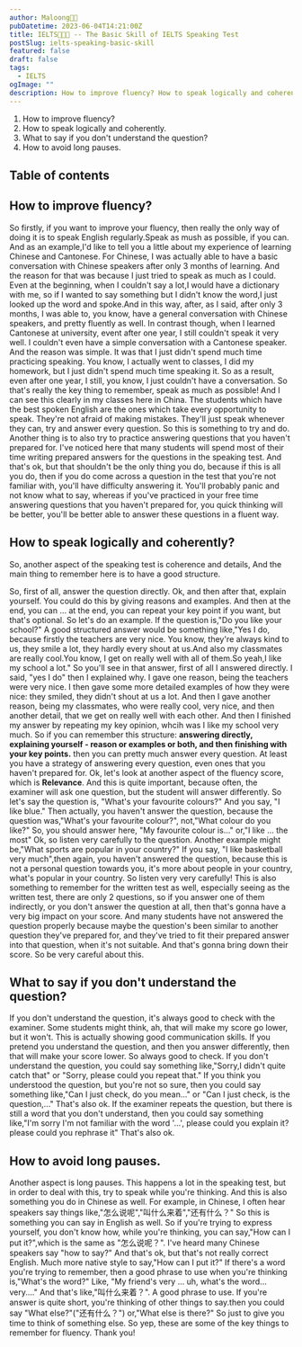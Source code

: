 ```yaml
---
author: Maloong🐎🐲
pubDatetime: 2023-06-04T14:21:00Z
title: IELTS🐎🐲💪 -- The Basic Skill of IELTS Speaking Test
postSlug: ielts-speaking-basic-skill
featured: false
draft: false
tags:
  - IELTS
ogImage: ""
description: How to improve fluency? How to speak logically and coherently.What to say if you don't understand the question? How to avoid long pauses.
---
```

1. How to improve fluency?
2. How to speak logically and coherently.
3. What to say if you don't understand the question?
4. How to avoid long pauses.

## Table of contents

## How to improve fluency?

So firstly, if you want to improve your fluency, then really the only way of
doing it is to speak English regularly.Speak as mush as possible, if you can.
And as an example,I'd like to tell you a little about my experience of learning
Chinese and Cantonese. For Chinese, I was actually able to have a basic
conversation with Chinese speakers after only 3 months of learning. And the
reason for that was because I just tried to speak as much as I could. Even at
the beginning, when I couldn't say a lot,I would have a dictionary with me, so if
I wanted to say something but I didn't know the word,I just looked up the word
and spoke.And in this way, after, as I said, after only 3 months, I was able to,
you know, have a general conversation with Chinese speakers, and pretty fluently
as well. In contrast though, when I learned Cantonese at university, event after
one year, I still couldn't speak it very well. I couldn't even have a simple
conversation with a Cantonese speaker. And the reason was simple. It was that I
just didn't spend much time practicing speaking. You know, I actually went to
classes, I did my homework, but I just didn't spend much time speaking it. So as
a result, even after one year, I still, you know, I just couldn't have a
conversation. So that's really the key thing to remember, speak as much as
possible! And I can see this clearly in my classes here in China. The students
which have the best spoken English are the ones which take every opportunity to
speak. They're not afraid of making mistakes. They'll just speak whenever they
can, try and answer every question. So this is something to try and do.
Another thing is to also try to practice answering questions that you haven't
prepared for. I've noticed here that many students will spend most of their time
writing prepared answers for the questions in the speaking test. And that's ok,
but that shouldn't be the only thing you do, because if this is all you do, then
if you do come across a question in the test that you're not familiar with, you'll
have difficulty answering it. You'll probably panic and not know what to say,
whereas if you've practiced in your free time answering questions that you haven't
prepared for, you quick thinking will be better, you'll be better able to answer
these questions in a fluent way.

## How to speak logically and coherently?

So, another aspect of the speaking test is coherence and details, And the main
thing to remember here is to have a good structure.

So, first of all, answer the question directly. Ok, and then after that, explain
yourself. You could do this by giving reasons and examples. And then at the end,
you can ... at the end, you can repeat your key point if you want, but that's
optional. So let's do an example. If the question is,"Do you like your school?"
A good structured answer would be something like,"Yes I do, because firstly the
teachers are very nice. You know, they're always kind to us, they smile a lot, they
hardly every shout at us.And also my classmates are really cool.You know, I get
on really well with all of them.So yeah,I like my school a lot." So you'll see in
that answer, first of all I answered directly. I said, "yes I do" then I explained
why. I gave one reason, being the teachers were very nice. I then gave some more
detailed examples of how they were nice: they smiled, they didn't shout at us a lot.
And then I gave another reason, being my classmates, who were really cool, very
nice, and then another detail, that we get on really well with each other. And
then I finished my answer by repeating my key opinion, whcih was I like my school
very much. So if you can remember this structure: **answering directly, explaining
yourself - reason or examples or both, and then finishing with your key points.**
then you can pretty much answer every question. At least you have a strategy of
answering every question, even ones that you haven't prepared for.
Ok, let's look at another aspect of the fluency score, which is **Relevance**.
And this is quite important, because often, the examiner will ask one question,
but the student will answer differently. So let's say the question is, "What's
your favourite colours?" And you say, "I like blue." Then actually, you haven't
answer the question, because the question was,"What's your favourite colour?",
not,"What colour do you like?" So, you should answer here, "My favourite colour
is..." or,"I like ... the most" Ok, so listen very carefully to the question.
Another example might be,"What sports are popular in your country?" If you say,
"I like basketball very much",then again, you haven't answered the question,
because this is not a personal question towards you, it's more about people in
your country, what's popular in your country. So listen very very carefully!
This is also something to remember for the written test as well, especially seeing
as the written test, there are only 2 questions, so if you answer one of them
indirectly, or you don't answer the question at all, then that's gonna have a
very big impact on your score. And many students have not answered the question
properly because maybe the question's been similar to another question they've
prepared for, and they've tried to fit their prepared answer into that question,
when it's not suitable. And that's gonna bring down their score. So be very
careful about this.

## What to say if you don't understand the question?

If you don't understand the question, it's always good to check with the
examiner. Some students might think, ah, that will make my score go lower, but it
won't. This is actually showing good communication skills. If you pretend you
understand the question, and then you answer differently, then that will make your
score lower. So always good to check. If you don't understand the question, you
could say something like,"Sorry,I didn't quite catch that" or "Sorry, please
could you repeat that." If you think you understood the question, but you're not
so sure, then you could say something like,"Can I just check, do you mean..." or
"Can I just check, is the question,..." That's also ok. If the examiner repeats
the question, but there is still a word that you don't understand, then you could
say something like,"I'm sorry I'm not familiar with the word '...', please could
you explain it?please could you rephrase it" That's also ok.

## How to avoid long pauses.

Another aspect is long pauses. This happens a lot in the speaking test, but in
order to deal with this, try to speak while you're thinking. And this is also
something you do in Chinese as well. For example, in Chinese, I often hear speakers
say things like,"怎么说呢","叫什么来着","还有什么？" So this is something you
can say in English as well. So if you're trying to express yourself, you don't
know how, while you're thinking, you can say,"How can I put it?",which is the same
as "怎么说呢？". I've heard many Chinese speakers say "how to say?" And that's
ok, but that's not really correct English. Much more native style to say,"How can
I put it?" If there's a word you're trying to remember, then a good phrase to use
when you're thinking is,"What's the word?" Like, "My friend's very ... uh, what's
the word... very...." And that's like,"叫什么来着？". A good phrase to use.
If you're answer is quite short, you're thinking of other things to say.then you
could say "What else?"("还有什么？") or,"What else is there?" So just to give you
time to think of something else.
So yep, these are some of the key things to remember for fluency. Thank you!
